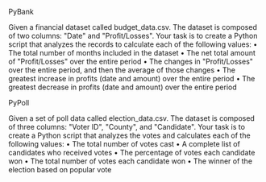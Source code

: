 PyBank

Given a financial dataset called budget_data.csv. The dataset is composed of two columns: "Date" and "Profit/Losses".
Your task is to create a Python script that analyzes the records to calculate each of the following values:
	•	The total number of months included in the dataset
	•	The net total amount of "Profit/Losses" over the entire period
	•	The changes in "Profit/Losses" over the entire period, and then the average of those changes
	•	The greatest increase in profits (date and amount) over the entire period
	•	The greatest decrease in profits (date and amount) over the entire period


PyPoll

Given a set of poll data called election_data.csv. The dataset is composed of three columns: "Voter ID", "County", and "Candidate". Your task is to create a Python script that analyzes the votes and calculates each of the following values:
	•	The total number of votes cast
	•	A complete list of candidates who received votes
	•	The percentage of votes each candidate won
	•	The total number of votes each candidate won
	•	The winner of the election based on popular vote

